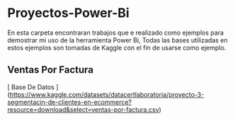# Proyectos-Power-Bi
En esta carpeta encontraran trabajos que e realizado como ejemplos para demostrar mi uso de la herramienta Power Bi, Todas las bases utilizadas en estos ejemplos son tomadas de Kaggle con el fin de usarse como ejemplo.


## Ventas Por Factura

[ Base De Datos ] (https://www.kaggle.com/datasets/datacertlaboratoria/proyecto-3-segmentacin-de-clientes-en-ecommerce?resource=download&select=ventas-por-factura.csv)
